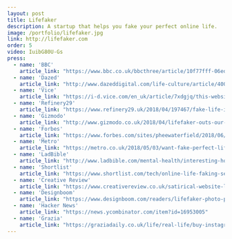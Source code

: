 ```yaml
---
layout: post
title: Lifefaker
description: A startup that helps you fake your perfect online life.
image: /portfolio/lifefaker.jpg
link: http://lifefaker.com
order: 5
video: IuibG80U-Gs
press:
  - name: 'BBC'
    article_link: "https://www.bbc.co.uk/bbcthree/article/10f77fff-06ed-4c11-a91a-d1413df96d23"
  - name: 'Dazed'
    article_link: "http://www.dazeddigital.com/life-culture/article/40020/1/instagram-and-mental-health"
  - name: 'Vice'
    article_link: "https://i-d.vice.com/en_uk/article/7xdgjq/this-website-will-cure-your-social-media-anxiety-lifefaker-instagram"
  - name: 'Refinery29'
    article_link: "https://www.refinery29.uk/2018/04/197467/fake-life-instagram"
  - name: 'Gizmodo'
    article_link: "http://www.gizmodo.co.uk/2018/04/lifefaker-outs-our-social-media-mind-games/"
  - name: 'Forbes'
    article_link: "https://www.forbes.com/sites/pheewaterfield/2018/06/06/is-digital-wellness-really-the-answer/"
  - name: 'Metro'
    article_link: "https://metro.co.uk/2018/05/03/want-fake-perfect-life-instagram-website-can-help-7510173/"
  - name: 'LadBible'
    article_link: "http://www.ladbible.com/mental-health/interesting-hours-on-social-media-could-be-affecting-your-mental-health-20180508"
  - name: 'Shortlist'
    article_link: "https://www.shortlist.com/tech/online-life-faking-service-mental-health-sanctus/356223"
  - name: 'Creative Review'
    article_link: "https://www.creativereview.co.uk/satirical-website-lifefaker-highlights-anxiety-caused-social-media/"
  - name: 'Designboom'
    article_link: "https://www.designboom.com/readers/lifefaker-photo-package-oli-frost-05-02-2018/"
  - name: 'Hacker News'
    article_link: "https://news.ycombinator.com/item?id=16953005"
  - name: 'Grazia'
    article_link: "https://graziadaily.co.uk/life/real-life/buy-instagram-photos-online-mental-health-sanctus-lifefaker/"    
---
```

